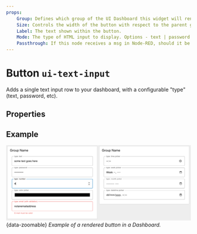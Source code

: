 ```yaml
---
props:
    Group: Defines which group of the UI Dashboard this widget will render in.
    Size: Controls the width of the button with respect to the parent group. Maximum value is the width of the group.
    Label: The text shown within the button.
    Mode: The type of HTML input to display. Options - text | password | email | number | tel | color | date | time | week | month | datetime-local
    Passthrough: If this node receives a msg in Node-RED, should it be passed through to the output as if a new value was inserted to the input?
---
```


<script setup>
</script>

# Button `ui-text-input`

Adds a single text input row to your dashboard, with a configurable "type" (text, password, etc).

## Properties

<PropsTable/>

## Example

![Example of a Button](../../assets/images/node-examples/ui-text-input.png "Example of a Button"){data-zoomable}
*Example of a rendered button in a Dashboard.*
